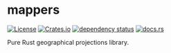 # mappers

[![License](https://img.shields.io/github/license/ScaleWeather/mappers)](https://choosealicense.com/licenses/apache-2.0/)
[![Crates.io](https://img.shields.io/crates/v/mappers)](https://crates.io/crates/mappers)
[![dependency status](https://deps.rs/repo/github/ScaleWeather/mappers/status.svg)](https://deps.rs/repo/github/ScaleWeather/mappers)
[![docs.rs](https://img.shields.io/docsrs/mappers)](https://docs.rs/mappers)

Pure Rust geographical projections library.

